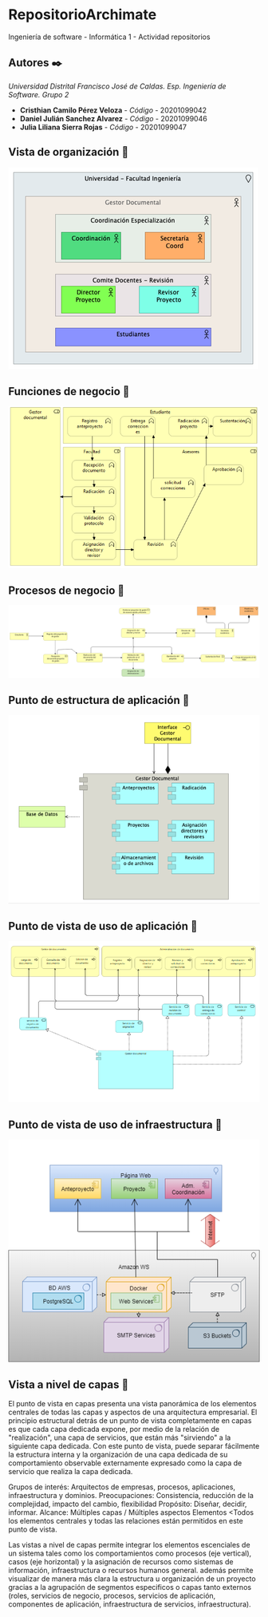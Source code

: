 # RepositorioArchimate
Ingeniería de software - Informática 1 - Actividad repositorios

## Autores ✒️
_Universidad Distrital Francisco José de Caldas._
_Esp. Ingeniería de Software._
_Grupo 2_

* **Cristhian Camilo Pérez Veloza** - *Código* - 20201099042
* **Daniel Julián Sanchez Alvarez** - *Código* - 20201099046
* **Julia Liliana Sierra Rojas** - *Código* - 20201099047


## Vista de organización 📄
![Casos de uso](https://github.com/iamcamiloperez/RepositorioArchimate/blob/master/models/Organizacion_1.png)

## Funciones de negocio 📄

![Casos de uso](https://github.com/iamcamiloperez/RepositorioArchimate/blob/master/models/FuncionesDeProceso.png)

## Procesos de negocio 📄

![procesos](https://github.com/iamcamiloperez/RepositorioArchimate/blob/master/models/procesos.png)

## Punto de estructura de aplicación 📄
![procesos](https://github.com/iamcamiloperez/RepositorioArchimate/blob/master/models/EstructuraAplicacion.png)

## Punto de vista de uso de aplicación 📄
![procesos](https://github.com/iamcamiloperez/RepositorioArchimate/blob/master/models/usageViewpoint2.png)

## Punto de vista de uso de infraestructura 📄
![procesos](https://github.com/iamcamiloperez/RepositorioArchimate/blob/master/models/infraestructura.png)


## Vista a nivel de capas 📄

El punto de vista en capas presenta una vista panorámica de los elementos centrales de todas las capas y aspectos de una arquitectura empresarial. El principio estructural detrás de un punto de vista completamente en capas es que cada capa dedicada expone, por medio de la relación de "realización", una capa de servicios, que están más "sirviendo" a la siguiente capa dedicada. Con este punto de vista, puede separar fácilmente la estructura interna y la organización de una capa dedicada de su comportamiento observable externamente expresado como la capa de servicio que realiza la capa dedicada.

Grupos de interés: Arquitectos de empresas, procesos, aplicaciones, infraestructura y dominios.
Preocupaciones: Consistencia, reducción de la complejidad, impacto del cambio, flexibilidad
Propósito:  Diseñar, decidir, informar.
Alcance: Múltiples capas / Múltiples aspectos Elementos <Todos los elementos centrales y todas las relaciones están permitidos en este punto de vista.

Las vistas a nivel de capas permite integrar los elementos escenciales de un sistema tales como los comportamientos como procesos (eje vertical), casos (eje horizontal) y la asignación de recursos como sistemas de información, infraestructura o recursos humanos general. además permite visualizar de manera más clara la estructura u organización de un proyecto gracias a la agrupación de segmentos especificos o capas tanto externos (roles, servicios de negocio, procesos, servicios de aplicación, componentes de aplicación, infraestructura de servicios, infraestructura).

